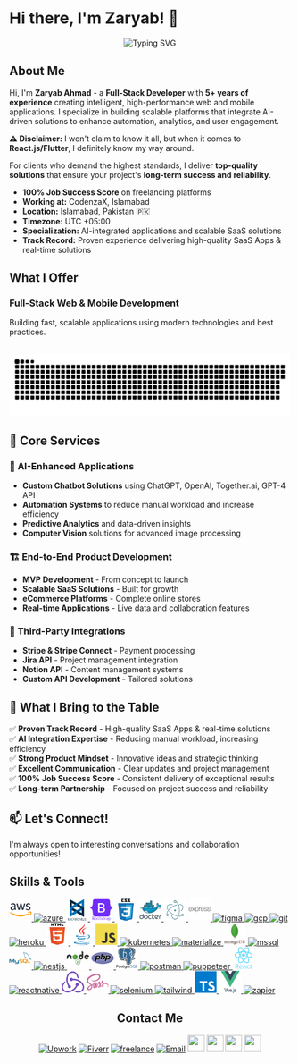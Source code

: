 # Hi there, I'm Zaryab! 👋

<div align="center">
  <img src="https://readme-typing-svg.herokuapp.com?font=Fira+Code&pause=1000&color=67c656&center=true&vCenter=true&width=500&lines=AI-Integrated+Web+%26+Mobile+Developer;Building+Scalable+Applications;High-Performance+Solutions;Always+Learning+New+Technologies" alt="Typing SVG" />
</div>

##  About Me

Hi, I'm **Zaryab Ahmad** - a **Full-Stack Developer** with **5+ years of experience** creating intelligent, high-performance web and mobile applications. I specialize in building scalable platforms that integrate AI-driven solutions to enhance automation, analytics, and user engagement.

**⚠️ Disclaimer:** I won't claim to know it all, but when it comes to **React.js/Flutter**, I definitely know my way around.

For clients who demand the highest standards, I deliver **top-quality solutions** that ensure your project's **long-term success and reliability**.

- **100% Job Success Score** on freelancing platforms
- **Working at:** CodenzaX, Islamabad
- **Location:** Islamabad, Pakistan 🇵🇰
- **Timezone:** UTC +05:00
- **Specialization:** AI-integrated applications and scalable SaaS solutions
- **Track Record:** Proven experience delivering high-quality SaaS Apps & real-time solutions

## What I Offer

### Full-Stack Web & Mobile Development
Building fast, scalable applications using modern technologies and best practices.


<br>
<div align="center">
  <picture>
    <source media="(prefers-color-scheme: dark)" srcset="https://raw.githubusercontent.com/devarsl/devarsl/output/github-snake-dark.svg" />
  <source media="(prefers-color-scheme: light)" srcset="https://raw.githubusercontent.com/devarsl/devarsl/output/github-snake.svg" />
  <img alt="github-snake" src="https://raw.githubusercontent.com/devarsl/devarsl/output/github-snake.svg" />
  </picture>
</div>

## 🎯 Core Services

### 🤖 **AI-Enhanced Applications**
- **Custom Chatbot Solutions** using ChatGPT, OpenAI, Together.ai, GPT-4 API
- **Automation Systems** to reduce manual workload and increase efficiency
- **Predictive Analytics** and data-driven insights
- **Computer Vision** solutions for advanced image processing

### 🏗️ **End-to-End Product Development**
- **MVP Development** - From concept to launch
- **Scalable SaaS Solutions** - Built for growth
- **eCommerce Platforms** - Complete online stores
- **Real-time Applications** - Live data and collaboration features

### 🔗 **Third-Party Integrations**
- **Stripe & Stripe Connect** - Payment processing
- **Jira API** - Project management integration
- **Notion API** - Content management systems
- **Custom API Development** - Tailored solutions

## 💼 What I Bring to the Table

✅ **Proven Track Record** - High-quality SaaS Apps & real-time solutions  
✅ **AI Integration Expertise** - Reducing manual workload, increasing efficiency  
✅ **Strong Product Mindset** - Innovative ideas and strategic thinking  
✅ **Excellent Communication** - Clear updates and project management  
✅ **100% Job Success Score** - Consistent delivery of exceptional results  
✅ **Long-term Partnership** - Focused on project success and reliability

## 📫 Let's Connect!

I'm always open to interesting conversations and collaboration opportunities!

## Skills & Tools

<p align="left"> <a href="https://aws.amazon.com" target="_blank" rel="noreferrer"> <img src="https://raw.githubusercontent.com/devicons/devicon/master/icons/amazonwebservices/amazonwebservices-original-wordmark.svg" alt="aws" width="40" height="40"/> </a> <a href="https://azure.microsoft.com/en-in/" target="_blank" rel="noreferrer"> <img src="https://www.vectorlogo.zone/logos/microsoft_azure/microsoft_azure-icon.svg" alt="azure" width="40" height="40"/> </a> <a href="https://backbonejs.org" target="_blank" rel="noreferrer"> <img src="https://raw.githubusercontent.com/devicons/devicon/master/icons/backbonejs/backbonejs-original-wordmark.svg" alt="backbonejs" width="40" height="40"/> </a> <a href="https://getbootstrap.com" target="_blank" rel="noreferrer"> <img src="https://raw.githubusercontent.com/devicons/devicon/master/icons/bootstrap/bootstrap-plain-wordmark.svg" alt="bootstrap" width="40" height="40"/> </a> <a href="https://www.w3schools.com/css/" target="_blank" rel="noreferrer"> <img src="https://raw.githubusercontent.com/devicons/devicon/master/icons/css3/css3-original-wordmark.svg" alt="css3" width="40" height="40"/> </a> <a href="https://www.docker.com/" target="_blank" rel="noreferrer"> <img src="https://raw.githubusercontent.com/devicons/devicon/master/icons/docker/docker-original-wordmark.svg" alt="docker" width="40" height="40"/> </a> <a href="https://www.electronjs.org" target="_blank" rel="noreferrer"> <img src="https://raw.githubusercontent.com/devicons/devicon/master/icons/electron/electron-original.svg" alt="electron" width="40" height="40"/> </a> <a href="https://expressjs.com" target="_blank" rel="noreferrer"> <img src="https://raw.githubusercontent.com/devicons/devicon/master/icons/express/express-original-wordmark.svg" alt="express" width="40" height="40"/> </a> <a href="https://www.figma.com/" target="_blank" rel="noreferrer"> <img src="https://www.vectorlogo.zone/logos/figma/figma-icon.svg" alt="figma" width="40" height="40"/> </a> <a href="https://cloud.google.com" target="_blank" rel="noreferrer"> <img src="https://www.vectorlogo.zone/logos/google_cloud/google_cloud-icon.svg" alt="gcp" width="40" height="40"/> </a> <a href="https://git-scm.com/" target="_blank" rel="noreferrer"> <img src="https://www.vectorlogo.zone/logos/git-scm/git-scm-icon.svg" alt="git" width="40" height="40"/> </a> <a href="https://heroku.com" target="_blank" rel="noreferrer"> <img src="https://www.vectorlogo.zone/logos/heroku/heroku-icon.svg" alt="heroku" width="40" height="40"/> </a> <a href="https://www.w3.org/html/" target="_blank" rel="noreferrer"> <img src="https://raw.githubusercontent.com/devicons/devicon/master/icons/html5/html5-original-wordmark.svg" alt="html5" width="40" height="40"/> </a> <a href="https://www.java.com" target="_blank" rel="noreferrer"> <img src="https://raw.githubusercontent.com/devicons/devicon/master/icons/java/java-original.svg" alt="java" width="40" height="40"/> </a> <a href="https://developer.mozilla.org/en-US/docs/Web/JavaScript" target="_blank" rel="noreferrer"> <img src="https://raw.githubusercontent.com/devicons/devicon/master/icons/javascript/javascript-original.svg" alt="javascript" width="40" height="40"/> </a> <a href="https://kubernetes.io" target="_blank" rel="noreferrer"> <img src="https://www.vectorlogo.zone/logos/kubernetes/kubernetes-icon.svg" alt="kubernetes" width="40" height="40"/> </a> <a href="https://materializecss.com/" target="_blank" rel="noreferrer"> <img src="https://raw.githubusercontent.com/prplx/svg-logos/5585531d45d294869c4eaab4d7cf2e9c167710a9/svg/materialize.svg" alt="materialize" width="40" height="40"/> </a> <a href="https://www.mongodb.com/" target="_blank" rel="noreferrer"> <img src="https://raw.githubusercontent.com/devicons/devicon/master/icons/mongodb/mongodb-original-wordmark.svg" alt="mongodb" width="40" height="40"/> </a> <a href="https://www.microsoft.com/en-us/sql-server" target="_blank" rel="noreferrer"> <img src="https://www.svgrepo.com/show/303229/microsoft-sql-server-logo.svg" alt="mssql" width="40" height="40"/> </a> <a href="https://www.mysql.com/" target="_blank" rel="noreferrer"> <img src="https://raw.githubusercontent.com/devicons/devicon/master/icons/mysql/mysql-original-wordmark.svg" alt="mysql" width="40" height="40"/> </a> <a href="https://nestjs.com/" target="_blank" rel="noreferrer"> <img src="https://assets.vercel.com/image/upload/v1662130559/nextjs/Icon_dark_background.png" alt="nestjs" width="40" height="40"/> </a> <a href="https://nodejs.org" target="_blank" rel="noreferrer"> <img src="https://raw.githubusercontent.com/devicons/devicon/master/icons/nodejs/nodejs-original-wordmark.svg" alt="nodejs" width="40" height="40"/> </a> <a href="https://www.php.net" target="_blank" rel="noreferrer"> <img src="https://raw.githubusercontent.com/devicons/devicon/master/icons/php/php-original.svg" alt="php" width="40" height="40"/> </a> <a href="https://www.postgresql.org" target="_blank" rel="noreferrer"> <img src="https://raw.githubusercontent.com/devicons/devicon/master/icons/postgresql/postgresql-original-wordmark.svg" alt="postgresql" width="40" height="40"/> </a> <a href="https://postman.com" target="_blank" rel="noreferrer"> <img src="https://www.vectorlogo.zone/logos/getpostman/getpostman-icon.svg" alt="postman" width="40" height="40"/> </a> <a href="https://github.com/puppeteer/puppeteer" target="_blank" rel="noreferrer"> <img src="https://www.vectorlogo.zone/logos/pptrdev/pptrdev-official.svg" alt="puppeteer" width="40" height="40"/> </a> <a href="https://reactjs.org/" target="_blank" rel="noreferrer"> <img src="https://raw.githubusercontent.com/devicons/devicon/master/icons/react/react-original-wordmark.svg" alt="react" width="40" height="40"/> </a> <a href="https://reactnative.dev/" target="_blank" rel="noreferrer"> <img src="https://reactnative.dev/img/header_logo.svg" alt="reactnative" width="40" height="40"/> </a> <a href="https://redux.js.org" target="_blank" rel="noreferrer"> <img src="https://raw.githubusercontent.com/devicons/devicon/master/icons/redux/redux-original.svg" alt="redux" width="40" height="40"/> </a> <a href="https://sass-lang.com" target="_blank" rel="noreferrer"> <img src="https://raw.githubusercontent.com/devicons/devicon/master/icons/sass/sass-original.svg" alt="sass" width="40" height="40"/> </a> <a href="https://www.selenium.dev" target="_blank" rel="noreferrer"> <img src="https://raw.githubusercontent.com/detain/svg-logos/780f25886640cef088af994181646db2f6b1a3f8/svg/selenium-logo.svg" alt="selenium" width="40" height="40"/> </a> <a href="https://tailwindcss.com/" target="_blank" rel="noreferrer"> <img src="https://www.vectorlogo.zone/logos/tailwindcss/tailwindcss-icon.svg" alt="tailwind" width="40" height="40"/> </a> <a href="https://www.typescriptlang.org/" target="_blank" rel="noreferrer"> <img src="https://raw.githubusercontent.com/devicons/devicon/master/icons/typescript/typescript-original.svg" alt="typescript" width="40" height="40"/> </a> <a href="https://vuejs.org/" target="_blank" rel="noreferrer"> <img src="https://raw.githubusercontent.com/devicons/devicon/master/icons/vuejs/vuejs-original-wordmark.svg" alt="vuejs" width="40" height="40"/> </a> <a href="https://zapier.com" target="_blank" rel="noreferrer"> <img src="https://www.vectorlogo.zone/logos/zapier/zapier-icon.svg" alt="zapier" width="40" height="40"/> </a> </p>




  <h2 align="center">Contact Me</h2>
  <p align="center">
    <a href="https://www.upwork.com/freelancers/~019080765c0d6c8741"><img src="https://static.cdnlogo.com/logos/u/14/upwork.svg" alt="Upwork" height="30" width="30"></a>
    <a href="https://www.fiverr.com/sellers/zaryabzorro"><img src="https://cdn4.iconfinder.com/data/icons/logos-and-brands/512/129_Fiverr_logo_logos-256.png" alt="Fiverr" height="30" width="30"></a>
    <a href="https://www.freelancer.com/u/zaryabzorro"><img src="https://static.cdnlogo.com/logos/f/44/freelancer.svg" alt="freelance" height="30" width="30"></a>
    <a href="mailto:zaryabzorro@gmail.com"><img src="https://skillicons.dev/icons?i=gmail" alt="Email" height="30" width="40"></a>
    <a href="https://www.linkedin.com/in/zaryabzorro" target="_blank"><img src="https://skillicons.dev/icons?i=linkedin" height="30" width="30"></a>
    <a href="https://www.instagram.com/zaryabzorro" target="_blank"><img src="https://skillicons.dev/icons?i=instagram" height="30" width="30"></a>
    <a href="https://www.facebook.com/zaryabzoroo" target="_blank"><img src="https://static.cdnlogo.com/logos/f/91/facebook-icon.svg" height="30" width="30"></a>
    <a href="https://x.com/zaryabzorroo" target="_blank"><img src="https://static.cdnlogo.com/logos/x/9/x.svg" height="30" width="30"></a>
  </p>


